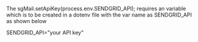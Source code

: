 The sgMail.setApiKey(process.env.SENDGRID_API); requires an variable which is to be created in a dotenv file with the var name as SENDGRID_API as shown below

SENDGRID_API="your API key"
